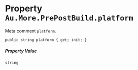 # Property `Au.More.PrePostBuild.platform`

Meta comment `platform`.

```
public string platform { get; init; }
```

##### Property Value

`string`